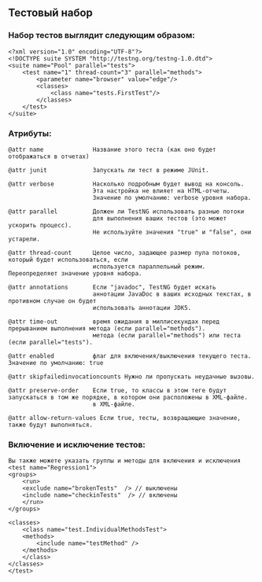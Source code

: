 ## Тестовый набор 

### Набор тестов выглядит следующим образом:

    <?xml version="1.0" encoding="UTF-8"?>
    <!DOCTYPE suite SYSTEM "http://testng.org/testng-1.0.dtd">
    <suite name="Pool" parallel="tests">
        <test name="1" thread-count="3" parallel="methods">
            <parameter name="browser" value="edge"/>
            <classes>
                <class name="tests.FirstTest"/>
            </classes>
        </test>
    </suite>

### Атрибуты:
    @attr name              Название этого теста (как оно будет отображаться в отчетах)

    @attr junit             Запускать ли тест в режиме JUnit.

    @attr verbose           Насколько подробным будет вывод на консоль.
                            Эта настройка не влияет на HTML-отчеты.
                            Значение по умолчанию: verbose уровня набора.

    @attr parallel          Должен ли TestNG использовать разные потоки
                            для выполнения ваших тестов (это может ускорить процесс).
                            Не используйте значения "true" и "false", они устарели.

    @attr thread-count      Целое число, задающее размер пула потоков, который будет использоваться, если
                            используется параллельный режим. Переопределяет значение уровня набора.

    @attr annotations       Если "javadoc", TestNG будет искать
                            аннотации JavaDoc в ваших исходных текстах, в противном случае он будет
                            использовать аннотации JDK5.

    @attr time-out          время ожидания в миллисекундах перед прерыванием выполнения метода (если parallel="methods").
                            метода (если parallel="methods") или теста (если parallel="tests").

    @attr enabled           флаг для включения/выключения текущего теста. Значение по умолчанию: true

    @attr skipfailedinvocationcounts Нужно ли пропускать неудачные вызовы.

    @attr preserve-order    Если true, то классы в этом теге будут запускаться в том же порядке, в котором они расположены в XML-файле.
                            в XML-файле.

    @attr allow-return-values Если true, тесты, возвращающие значение, также будут выполняться.


### Включение и исключение тестов:
    Вы также можете указать группы и методы для включения и исключения
    <test name="Regression1">
    <groups>
        <run>
        <exclude name="brokenTests"  /> // выключены
        <include name="checkinTests"  /> // включены
        </run>
    </groups>

    <classes>
        <class name="test.IndividualMethodsTest">
        <methods>
            <include name="testMethod" />
        </methods>
        </class>
    </classes>
    </test>